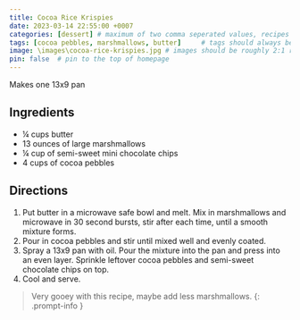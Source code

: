 ```yaml
---
title: Cocoa Rice Krispies
date: 2023-03-14 22:55:00 +0007 
categories: [dessert] # maximum of two comma seperated values, recipes are organized in folders based on the category
tags: [cocoa pebbles, marshmallows, butter]     # tags should always be lowercase
image: \images\cocoa-rice-krispies.jpg # images should be roughly 2:1 ratio
pin: false  # pin to the top of homepage
---
```


Makes one 13x9 pan

## Ingredients

* &frac14; cups butter
* 13 ounces of large marshmallows
* &frac14; cup of semi-sweet mini chocolate chips 
* 4 cups of cocoa pebbles


## Directions

1. Put butter in a microwave safe bowl and melt. Mix in marshmallows and microwave in 30 second bursts, stir after each time, until a smooth mixture forms.
2. Pour in cocoa pebbles and stir until mixed well and evenly coated.
3. Spray a 13x9 pan with oil. Pour the mixture into the pan and press into an even layer. Sprinkle leftover cocoa pebbles and semi-sweet chocolate chips on top.
4. Cool and serve.

> Very gooey with this recipe, maybe add less marshmallows.
{: .prompt-info }


